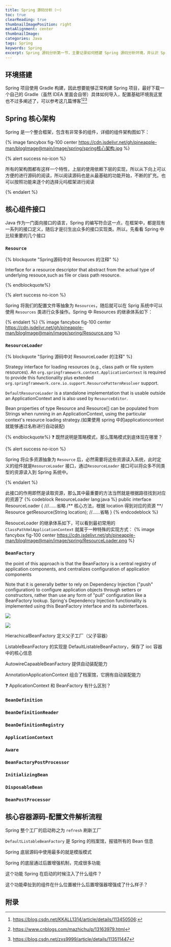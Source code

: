 ```yaml
---
title: Spring 源码分析（一）
toc: true
clearReading: true
thumbnailImagePosition: right
metaAlignment: center
thumbnailImage:
categories: Java
tags: Spring
keywords: Spring
excerpt: Spring 源码分析第一节，主要记录如何搭建 Spring 源码分析环境，并认识 Spring 中几个比较重要的接口
---
```


## 环境搭建

Spring 项目使用 Gradle 构建，因此想要能够正常构建 Spring 项目，最好下载一个自己的 Gradle（虽然 IDEA 里面会自带）具体如何导入，配置基础环境我这里也不过多阐述了，可以参考这几篇博客[^1][^2][^3]

## Spring 核心架构

Spring 是一个整合框架，包含有非常多的组件，详细的组件架构图如下：

{% image fancybox fig-100  center https://cdn.jsdelivr.net/gh/pineapple-man/blogImage@main/image/spring/spring核心架构.jpg %}

{% alert success no-icon %}

所有的架构图都有这样一个特性，上层的使用依赖下层的实现，所以从下向上可以方便的进行源码的阅读，所以阅读源码也是从最基础的功能开始，不断的扩充。也可以按照功能来逐个的选择元吗框架进行阅读

{% endalert %}

## 核心组件接口

Java 作为一门面向接口的语言，Spring 的编写符合这一点，在框架中，都是现有一系列的接口定义，随后才是衍生出众多的接口实现类。所以，先看看 Spring 中比较重要的几个接口

### `Resource`

{% blockquote  "Spring源码中对 Resources 的注释"  %}

Interface for a resource descriptor that abstract from the actual type of underlying resouce,such as file or class path resource.

{% endblockquote%}

{% alert success no-icon %}

Spring 将我们的配置文件等抽象为 `Resources`，随后就可以在 Sprig 系统中可以使用 `Resources` 类进行众多操作。Spring 中 Resources 的继承体系如下：

{% endalert %}
{% image fancybox fig-100  center https://cdn.jsdelivr.net/gh/pineapple-man/blogImage@main/image/spring/Resource.png %}

### `ResourceLoader`
{% blockquote "Spring 源码中对 ResourceLoader 的注释"  %}

Strategy interface for loading resources (e.g., class path or file system resources). An  `org.springframework.context.ApplicationContext` is required to provide this functionality plus extended `org.springframework.core.io.support.ResourcePatternResolver` support.  

`DefaultResourceLoader` is a standalone implementation that is usable outside an ApplicationContext and is also used by `ResourceEditor`.

Bean properties of type Resource and Resource[] can be populated from Strings when running in an ApplicationContext, using the particular context's resource loading strategy.(如果使用 spring 中的applicationcontext 就能够通过名称进行自动装配)

{% endblockquote%}
:question: 既然说明是策略模式，那么策略模式到底体现在哪里？

{% alert success no-icon %}

Spring 将众多资源抽象为 `Resource` 后，必然需要将这些资源读入系统，此时定义的组件就是`ResourceLoader` 接口，通过`ResourceLoader` 接口可以将众多不同类型的资源读入到 Spring 系统中。

{% endalert %}

此接口的作用即然是读取资源，那么其中最重要的方法当然就是根据路径找到对应的资源了
{% codeblock ResourceLoader lang:java %}
public interface ResourceLoader {
    ///......省略
    /** 核心方法，根据 location 得到对应的资源 **/
    Resource getResource(String location);
    //......省略
}
{% endcodeblock %}


ResouceLoader 的继承体系如下，可以看到最初常用的 `ClassPathXmlApplicationContext` 就属于一种特殊的实现方式：
{% image fancybox fig-100  center https://cdn.jsdelivr.net/gh/pineapple-man/blogImage@main/image/spring/ResourceLoader.png %}

### `BeanFactory`

the point of this approach is that the BeanFactory is a central registry of application components, and centralizes configuration of application components

Note that it is generally better to rely on Dependency Injection ("push" configuration) to configure application objects through setters or constructors, rather than use any form of "pull" configuration like a BeanFactory lookup. Spring's Dependency Injection functionality is implemented using this BeanFactory interface and its subinterfaces.



![](https://cdn.jsdelivr.net/gh/pineapple-man/blogImage@main/image/spring/BeanFactory.png)

![](https://cdn.jsdelivr.net/gh/pineapple-man/blogImage@main/image/spring/BeanFactoryAll.png)



HierachicalBeanFactory 定义父子工厂（父子容器）

ListableBeanFactory 的实现是 DefaultListableBeanFactory，保存了 ioc 容器中的核心信息

AutowireCapaableBeanFactory 提供自动装配能力

AnnotationApplicationContext 组合了档案馆，它拥有自动装配能力



:question: ApplicationContext 和 BeanFactory 有什么区别？



### `BeanDefinition`



### `BeanDefinitionReader`



### `BeanDefinitionRegistry`



### `ApplicationContext`



### `Aware`



### `BeanFactoryPostProcessor`



### `InitializingBean`



### `DisposableBean`



### `BeanPostProcessor`



## 核心容器源码-配置文件解析流程



Spring 整个工厂的启动称之为 `refresh` 刷新工厂

`DefaultListableBeanFactory` 是 Spring 的档案馆，报错所有的 Bean 信息

Spring 底层源码中使用最多的就是模版模式

Spring 的底层通过后置增强机制，完成很多功能



这个功能 Spring 在启动的时候注入了什么组件？

这个功能牵扯到的组件在什么位置被什么后置增强器增强成了什么样子？

## 附录

[^1]:https://blog.csdn.net/KKALL1314/article/details/113450506:
[^2]:https://www.cnblogs.com/mazhichu/p/13163979.html
[^3]:https://blog.csdn.net/zxs9999/article/details/113511447